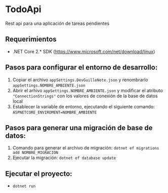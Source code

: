 # TodoApi
Rest api para una aplicación de tareas pendientes

## Requerimientos

* .NET Core 2.* SDK (https://www.microsoft.com/net/download/linux)

## Pasos para configurar el entorno de desarrollo:

1. Copiar el archivo `appSettings.DevGuilleNote.json` y renombrarlo `appSettings.NOMBRE_AMBIENTE.json`
2. Abrir el arhivo `appSettings.NOMBRE_AMBIENTE.json` y modificar el atributo `"ConnectionStrings"` con los valores de conexión de la base de datos local
3. Establecer la variable de entorno, ejecutando el siguiente comando: `ASPNETCORE_ENVIROMENT=NOMBRE_AMBIENTE`

## Pasos para generar una migración de base de datos:

1. Comando para generar el archivo de migración: `dotnet ef migrations add NOMBRE_MIGRACION`
2. Ejecutar la migración: `dotnet ef database update`

## Ejecutar el proyecto: 
* `dotnet run`
